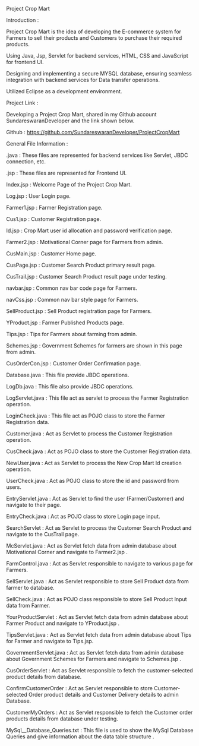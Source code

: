 Project Crop Mart 

Introduction :

Project Crop Mart is the idea of developing the E-commerce system for Farmers to sell their products and Customers to purchase their required products.

Using Java, Jsp, Servlet for backend services, HTML, CSS and JavaScript for frontend UI.

Designing and implementing a secure MYSQL database, ensuring seamless integration with backend services for Data transfer operations.

Utilized Eclipse as a development environment.

Project Link :

Developing a Project Crop Mart, shared in my Github account SundareswaranDeveloper and the link shown below.

Github : https://github.com/SundareswaranDeveloper/ProjectCropMart

General File Information :

.java : These files are represented for backend services like Servlet, JBDC connection, etc.

.jsp : These files are represented for Frontend UI.

Index.jsp : Welcome Page of the Project Crop Mart.

Log.jsp :  User Login page.

Farmer1.jsp : Farmer Registration page.

Cus1.jsp : Customer Registration page.

Id.jsp : Crop Mart user id allocation and password verification page.

Farmer2.jsp : Motivational Corner page for Farmers from admin.

CusMain.jsp : Customer Home page.

CusPage.jsp : Customer Search Product primary result page.

CusTrail.jsp : Customer Search Product result page under testing.

navbar.jsp : Common nav bar code page for Farmers.

navCss.jsp : Common nav bar style page for Farmers.

SellProduct.jsp : Sell Product registration page for Farmers.

YProduct.jsp : Farmer Published Products page.

Tips.jsp : Tips for Farmers about farming from admin.

Schemes.jsp : Government Schemes for farmers are shown in this page from admin.

CusOrderCon.jsp : Customer Order Confirmation page.

Database.java : This file provide JBDC operations.

LogDb.java : This file also provide JBDC operations.

LogServlet.java : This file act as servlet to process the Farmer Registration operation.

LoginCheck.java : This file act as POJO class to store the Farmer Registration data.

Customer.java : Act as Servlet to process the Customer Registration operation.

CusCheck.java : Act as POJO class to store the Customer Registration data.

NewUser.java : Act as Servlet to process the New Crop Mart Id creation operation.

UserCheck.java : Act as POJO class to store the id and password from users.

EntryServlet.java : Act as Servlet to find the user  (Farmer/Customer) and navigate to their page.

EntryCheck.java : Act as POJO class to store Login page input.

SearchServlet : Act as Servlet to process the Customer Search Product and navigate to the CusTrail page.

McServlet.java : Act as Servlet fetch data from admin database about Motivational Corner and navigate to Farmer2.jsp .

FarmControl.java : Act as Servlet responsible to navigate to various page for Farmers.

SellServlet.java :   Act as Servlet responsible to store Sell Product data from farmer to database.

SellCheck.java : Act as POJO class responsible to store Sell Product Input data from Farmer.

YourProductServlet :  Act as Servlet fetch data from admin database about Farmer Product and navigate to YProduct.jsp .

TipsServlet.java :  Act as Servlet fetch data from admin database about Tips for Farmer and navigate to Tips.jsp.

GovernmentServlet.java :  Act as Servlet fetch data from admin database about Government Schemes for Farmers and navigate to Schemes.jsp .

CusOrderServlet : Act as Servlet responsible to fetch the customer-selected product details from database.

ConfirmCustomerOrder : Act as Servlet responsible to store Customer-selected Order product details and Customer Delivery details to admin Database.

CustomerMyOrders : Act as Servlet responsible to fetch the Customer order products details from database under testing.

MySql__Database_Queries.txt : This file is used to show the MySql Database Queries and give information about the data table structure .
